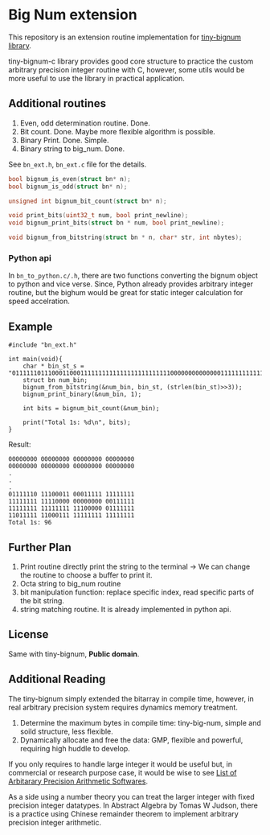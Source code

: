 # Big Num extension

This repository is an extension routine implementation for [tiny-bignum library](https://github.com/kokke/tiny-bignum-c).

tiny-bignum-c library provides good core structure to practice the custom 
arbitrary precision integer routine with C, however, some utils would be more useful to use the library in practical application.


## Additional routines

1. Even, odd determination routine. Done.
2. Bit count. Done. Maybe more flexible algorithm is possible.
3. Binary Print. Done. Simple.
4. Binary string to big_num. Done.

See `bn_ext.h`, `bn_ext.c` file for the details.

```.c
bool bignum_is_even(struct bn* n);
bool bignum_is_odd(struct bn* n);

unsigned int bignum_bit_count(struct bn* n);

void print_bits(uint32_t num, bool print_newline);
void bignum_print_bits(struct bn * num, bool print_newline);

void bignum_from_bitstring(struct bn * n, char* str, int nbytes); 

```

### Python api

In `bn_to_python.c/.h`, there are two functions converting the bignum object to python and vice verse.
Since, Python already provides arbitrary integer routine, but the bighum would be great for 
static integer calculation for speed accelration.

## Example


```
#include "bn_ext.h"

int main(void){
    char * bin_st_s = "01111110111000110001111111111111111111111111000000000000001111111111111111111111111000000111111111011111110001111111111111111111";
    struct bn num_bin;
    bignum_from_bitstring(&num_bin, bin_st, (strlen(bin_st)>>3));
    bignum_print_binary(&num_bin, 1);

    int bits = bignum_bit_count(&num_bin);

    print("Total 1s: %d\n", bits);
}
```

Result:
```
00000000 00000000 00000000 00000000
00000000 00000000 00000000 00000000
.
.
.
01111110 11100011 00011111 11111111 
11111111 11110000 00000000 00111111 
11111111 11111111 11100000 01111111 
11011111 11000111 11111111 11111111
Total 1s: 96
```

## Further Plan

1. Print routine directly print the string to the terminal -> We can change the routine to choose a buffer to print it.
2. Octa string to big_num routine
3. bit manipulation function: replace specific index, read specific parts of the bit string.
4. string matching routine. It is already implemented in python api.


## License

Same with tiny-bignum, **Public domain**.

## Additional Reading

The tiny-bignum simply extended the bitarray in compile time,
however, in real arbitrary precision system requires dynamics memory
treatment.

1. Determine the maximum bytes in compile time: tiny-big-num, simple and soild structure, less flexible.
2. Dynamically allocate and free the data: GMP, flexible and powerful, requiring high huddle to develop.

If you only requires to handle large integer it would be useful but, 
in commercial or research purpose case, it would be wise to see [List of Arbitarary Precision Arithmetic Softwares](https://en.wikipedia.org/wiki/List_of_arbitrary-precision_arithmetic_software).

As a side using a number theory you can treat the larger integer with fixed precision integer datatypes.
In Abstract Algebra by Tomas W Judson, there is a practice using Chinese remainder theorem 
to implement arbitrary precision integer arithmetic.
